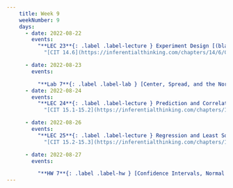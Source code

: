 ```yaml
---
    title: Week 9
    weekNumber: 9
    days:
      - date: 2022-08-22
        events:
          "**LEC 23**{: .label .label-lecture } Experiment Design [(blank)](http://datahub.ucsd.edu/user-redirect/git-sync?repo=https://github.com/dsc-courses/dsc10-2022-su&subPath=lectures/lec23/lec23-live.ipynb)":
            "[CIT 14.6](https://inferentialthinking.com/chapters/14/6/Choosing_a_Sample_Size.html)"

      - date: 2022-08-23
        events:

          "**Lab 7**{: .label .label-lab } [Center, Spread, and the Normal Distribution](http://datahub.ucsd.edu/user-redirect/git-sync?repo=https://github.com/dsc-courses/dsc10-2022-su&subPath=labs/lab7/lab7.ipynb)":
      - date: 2022-08-24
        events:
          "**LEC 24**{: .label .label-lecture } Prediction and Correlation":
            "[CIT 15.1-15.2](https://inferentialthinking.com/chapters/15/Prediction.html)"

      - date: 2022-08-26
        events:
          "**LEC 25**{: .label .label-lecture } Regression and Least Squares":
            "[CIT 15.2-15.3](https://inferentialthinking.com/chapters/15/2/Regression_Line.html)"

      - date: 2022-08-27
        events:

          "**HW 7**{: .label .label-hw } [Confidence Intervals, Normal Distributions, and the CLT](http://datahub.ucsd.edu/user-redirect/git-sync?repo=https://github.com/dsc-courses/dsc10-2022-su&subPath=homeworks/hw7/hw7.ipynb)":
---
```

